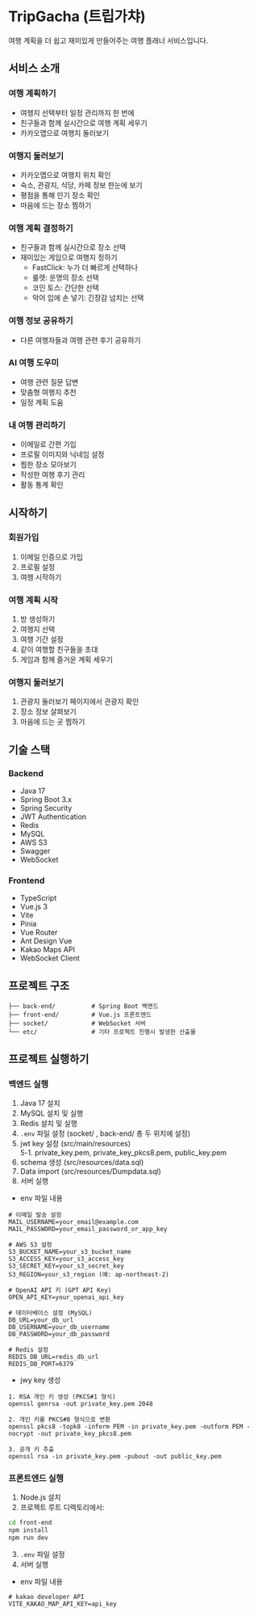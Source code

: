 # TripGacha (트립가챠)

여행 계획을 더 쉽고 재미있게 만들어주는 여행 플래너 서비스입니다.

## 서비스 소개

### 여행 계획하기
- 여행지 선택부터 일정 관리까지 한 번에
- 친구들과 함께 실시간으로 여행 계획 세우기
- 카카오맵으로 여행지 둘러보기

### 여행지 둘러보기
- 카카오맵으로 여행지 위치 확인
- 숙소, 관광지, 식당, 카페 정보 한눈에 보기
- 평점을 통해 인기 장소 확인
- 마음에 드는 장소 찜하기

### 여행 계획 결정하기
- 친구들과 함께 실시간으로 장소 선택
- 재미있는 게임으로 여행지 정하기
  - FastClick: 누가 더 빠르게 선택하나
  - 룰렛: 운명의 장소 선택
  - 코인 토스: 간단한 선택
  - 악어 입에 손 넣기: 긴장감 넘치는 선택

### 여행 정보 공유하기
- 다른 여행자들과 여행 관련 후기 공유하기

### AI 여행 도우미
- 여행 관련 질문 답변
- 맞춤형 여행지 추천
- 일정 계획 도움

### 내 여행 관리하기
- 이메일로 간편 가입
- 프로필 이미지와 닉네임 설정
- 찜한 장소 모아보기
- 작성한 여행 후기 관리
- 활동 통계 확인

## 시작하기

### 회원가입
1. 이메일 인증으로 가입
2. 프로필 설정
3. 여행 시작하기

### 여행 계획 시작
1. 방 생성하기
1. 여행지 선택
2. 여행 기간 설정
3. 같이 여행할 친구들을 초대
4. 게임과 함께 즐거운 계획 세우기

### 여행지 둘러보기
1. 관광지 둘러보기 페이지에서 관광지 확인
2. 장소 정보 살펴보기
3. 마음에 드는 곳 찜하기

## 기술 스택

### Backend
- Java 17
- Spring Boot 3.x
- Spring Security
- JWT Authentication
- Redis
- MySQL
- AWS S3
- Swagger
- WebSocket

### Frontend
- TypeScript
- Vue.js 3
- Vite
- Pinia
- Vue Router
- Ant Design Vue
- Kakao Maps API
- WebSocket Client

## 프로젝트 구조
```
├── back-end/          # Spring Boot 백엔드
├── front-end/         # Vue.js 프론트엔드
├── socket/            # WebSocket 서버
└── etc/               # 기타 프로젝트 진행시 발생한 산출물
```

## 프로젝트 실행하기

### 백엔드 실행
1. Java 17 설치
2. MySQL 설치 및 실행
3. Redis 설치 및 실행
4. `.env` 파일 설정 (socket/ , back-end/ 총 두 위치에 설정)
5. jwt key 설정 (src/main/resources)   
5-1. private_key.pem, private_key_pkcs8.pem, public_key.pem
6. schema 생성 (src/resources/data.sql)
7. Data import (src/resources/Dumpdata.sql)
8. 서버 실행

- env 파일 내용
```
# 이메일 발송 설정
MAIL_USERNAME=your_email@example.com
MAIL_PASSWORD=your_email_password_or_app_key

# AWS S3 설정
S3_BUCKET_NAME=your_s3_bucket_name
S3_ACCESS_KEY=your_s3_access_key
S3_SECRET_KEY=your_s3_secret_key
S3_REGION=your_s3_region (예: ap-northeast-2)

# OpenAI API 키 (GPT API Key)
OPEN_API_KEY=your_openai_api_key

# 데이터베이스 설정 (MySQL)
DB_URL=your_db_url
DB_USERNAME=your_db_username
DB_PASSWORD=your_db_password

# Redis 설정
REDIS_DB_URL=redis_db_url
REDIS_DB_PORT=6379

```

- jwy key 생성
```
1. RSA 개인 키 생성 (PKCS#1 형식)
openssl genrsa -out private_key.pem 2048

2. 개인 키를 PKCS#8 형식으로 변환
openssl pkcs8 -topk8 -inform PEM -in private_key.pem -outform PEM -nocrypt -out private_key_pkcs8.pem

3. 공개 키 추출
openssl rsa -in private_key.pem -pubout -out public_key.pem
```


### 프론트엔드 실행
1. Node.js 설치
2. 프로젝트 루트 디렉토리에서:
```bash
cd front-end
npm install
npm run dev
```
3. `.env` 파일 설정
4. 서버 실행

- env 파일 내용
```
# kakao developer API
VITE_KAKAO_MAP_API_KEY=api_key
```
